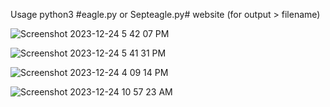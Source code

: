 Usage python3 #eagle.py or Septeagle.py# website (for output > filename)

![Screenshot 2023-12-24 5 42 07 PM](https://github.com/777388/ArchiveEntropyDetectionSet/assets/96343159/37eafb8e-398e-444b-a886-8efdad818594)

![Screenshot 2023-12-24 5 41 31 PM](https://github.com/777388/ArchiveEntropyDetectionSet/assets/96343159/746979b7-9c10-40e4-a2b2-32941560aa34)


![Screenshot 2023-12-24 4 09 14 PM](https://github.com/777388/ArchiveEntropyDetectionSet/assets/96343159/0d6743f7-ac6f-4cc2-8d21-b6adbdc00710)

![Screenshot 2023-12-24 10 57 23 AM](https://github.com/777388/ArchiveEntropyDetectionSet/assets/96343159/6c0b2449-13a7-4127-9af0-7afad57bff84)

